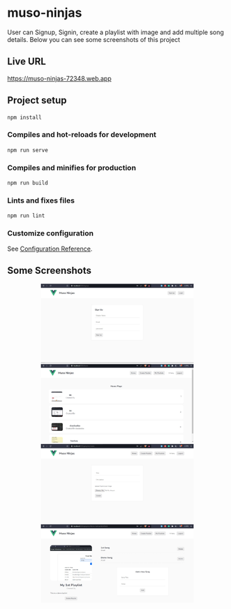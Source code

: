 # muso-ninjas

User can Signup, Signin, create a playlist with image and add multiple song details. Below you can see some screenshots of this project

## Live URL

https://muso-ninjas-72348.web.app

## Project setup
```
npm install
```

### Compiles and hot-reloads for development
```
npm run serve
```

### Compiles and minifies for production
```
npm run build
```

### Lints and fixes files
```
npm run lint
```

### Customize configuration
See [Configuration Reference](https://cli.vuejs.org/config/).



## Some Screenshots

<p align="center">
  <img src="https://github.com/asad-cuet/Muso-Ninjas-by-Vue-3/blob/master/public/screenshot/ss1.jpg" width="350" title="hover text">
  <img src="https://github.com/asad-cuet/Muso-Ninjas-by-Vue-3/blob/master/public/screenshot/ss2.jpg" width="350" title="hover text">
  <img src="https://github.com/asad-cuet/Muso-Ninjas-by-Vue-3/blob/master/public/screenshot/ss3.jpg" width="350" title="hover text">
  <img src="https://github.com/asad-cuet/Muso-Ninjas-by-Vue-3/blob/master/public/screenshot/ss4.jpg" width="350" title="hover text">
</p>